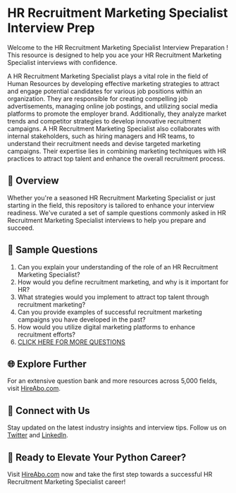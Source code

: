 # HR Recruitment Marketing Specialist Interview Prep

Welcome to the HR Recruitment Marketing Specialist Interview Preparation ! This resource is designed to help you ace your HR Recruitment Marketing Specialist interviews with confidence.

A HR Recruitment Marketing Specialist plays a vital role in the field of Human Resources by developing effective marketing strategies to attract and engage potential candidates for various job positions within an organization. They are responsible for creating compelling job advertisements, managing online job postings, and utilizing social media platforms to promote the employer brand. Additionally, they analyze market trends and competitor strategies to develop innovative recruitment campaigns. A HR Recruitment Marketing Specialist also collaborates with internal stakeholders, such as hiring managers and HR teams, to understand their recruitment needs and devise targeted marketing campaigns. Their expertise lies in combining marketing techniques with HR practices to attract top talent and enhance the overall recruitment process.

## 🚀 Overview

Whether you're a seasoned HR Recruitment Marketing Specialist or just starting in the field, this repository is tailored to enhance your interview readiness. We've curated a set of sample questions commonly asked in HR Recruitment Marketing Specialist interviews to help you prepare and succeed.

## 📝 Sample Questions

1. Can you explain your understanding of the role of an HR Recruitment Marketing Specialist?
2. How would you define recruitment marketing, and why is it important for HR?
3. What strategies would you implement to attract top talent through recruitment marketing?
4. Can you provide examples of successful recruitment marketing campaigns you have developed in the past?
5. How would you utilize digital marketing platforms to enhance recruitment efforts?
6. [CLICK HERE FOR MORE QUESTIONS](https://hireabo.com/job/1_1_49/HR%20Recruitment%20Marketing%20Specialist)

## 🌐 Explore Further

For an extensive question bank and more resources across 5,000 fields, visit [HireAbo.com](https://www.hireabo.com).

## 📱 Connect with Us

Stay updated on the latest industry insights and interview tips. Follow us on [Twitter](https://twitter.com/hireabo) and [LinkedIn](https://www.linkedin.com/in/hire-abo-3609972a8/).

## 🚀 Ready to Elevate Your Python Career?

Visit [HireAbo.com](https://www.hireabo.com) now and take the first step towards a successful HR Recruitment Marketing Specialist career!